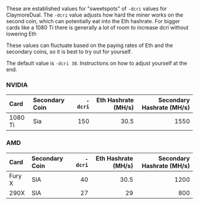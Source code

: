 These are established values for "sweetspots" of `-dcri` values for ClaymoreDual. The `-dcri` value adjusts how hard the miner works on the second coin, which can potentially eat into the Eth hashrate. For bigger cards like a 1080 Ti there is generally a lot of room to increase dcri without lowering Eth

These values can fluctuate based on the paying rates of Eth and the secondary coins, so it is best to try out for yourself.

The default value is `-dcri 30`. Instructions on how to adjust yourself at the end.

### NVIDIA

| Card            | Secondary Coin | `-dcri` | Eth Hashrate (MH/s) | Secondary Hashrate (MH/s) |
|:----------------|:---------------|--------:|--------------------:|--------------------------:|
|1080 Ti          |Sia             | 150     | 30.5                | 1550                      |

### AMD

| Card            | Secondary Coin | `-dcri` | Eth Hashrate (MH/s) | Secondary Hashrate (MH/s) |
|:----------------|:---------------|--------:|--------------------:|--------------------------:|
|Fury X           |SIA             | 40      | 30.5                | 1200                      |
|290X             |SIA             | 27      | 29                  | 800                       |
